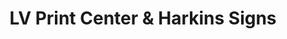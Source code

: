 ---
title: "LV Print Center & Harkins Signs"
url: /allentown/lv-print-center-and-harkins-signs/
shop: copyshop
---